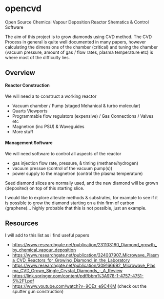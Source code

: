 # opencvd
Open Source Chemical Vapour Deposition Reactor Shematics &amp; Control Software

The aim of this project is to grow diamonds using CVD method.
The CVD Process in general is quite well documented in many papers, however calculating the dimensions of the chamber (critical) and tuning the chamber (vacuum pressure, amount of gas / flow rates, plasma temperature etc) is where most of the difficulty lies.

## Overview
#### Reactor Construction
We will need a to construct a working reactor
* Vacuum chamber / Pump (staged Mehanical & turbo molecular)
* Quarts Viewports
* Programmable flow regulators (expensive) / Gas Connections / Valves etc
* Magnetron (inc PSU) & Waveguides
* More stuff

#### Management Software
We will need software to control all aspects of the reactor
* gas injection flow rate, pressure, & timing (methane/hydrogen) 
* vacuum pressue (control of the vacuum pump(s))
* power supply to the magnetron (control the plasma temperature)

Seed diamond slices are normally used, and the new diamond will be grown (deposited) on top of this starting slice.

I would like to explore alterate methods & substrates, for example to see if it is possible to grow the diamond starting on a thin firm of carbon (graphene)... highly probable that this is not possible, just an example.

## Resources
I will add to this list as i find useful papers
 * https://www.researchgate.net/publication/231103160_Diamond_growth_by_chemical_vapour_deposition
 * https://www.researchgate.net/publication/324037907_Microwave_Plasma_CVD_Reactors_for_Growing_Diamond_in_the_Laboratory
 * https://www.researchgate.net/publication/309166692_Microwave_Plasma_CVD_Grown_Single_Crystal_Diamonds_-_A_Review
 * https://link.springer.com/content/pdf/bbm%3A978-1-4757-4751-5%2F1.pdf
 * https://www.youtube.com/watch?v=9OEz_e9C4KM (check out the sputter gun construction)
